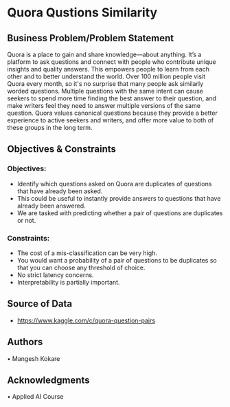 # Quora Qustions Similarity #


## Business Problem/Problem Statement ##
  Quora is a place to gain and share knowledge—about anything. It’s a platform to ask questions and connect with people who contribute unique insights and quality answers. This empowers people to learn from each other and to better understand the world.
  Over 100 million people visit Quora every month, so it's no surprise that many people ask similarly worded questions. Multiple questions with the same intent can cause seekers to spend more time finding the best answer to their question, and make writers feel they need to answer multiple versions of the same question. Quora values canonical questions because they provide a better experience to active seekers and writers, and offer more value to both of these groups in the long term.


## Objectives & Constraints ##

### Objectives: ###
* Identify which questions asked on Quora are duplicates of questions that have already been asked.
* This could be useful to instantly provide answers to questions that have already been answered.
* We are tasked with predicting whether a pair of questions are duplicates or not.

### Constraints: ### 

* The cost of a mis-classification can be very high.
* You would want a probability of a pair of questions to be duplicates so that you can choose any threshold of choice.
* No strict latency concerns.
* Interpretability is partially important.

## Source of Data ##
* https://www.kaggle.com/c/quora-question-pairs

## Authors ##
• Mangesh Kokare

## Acknowledgments ##
• Applied AI Course
